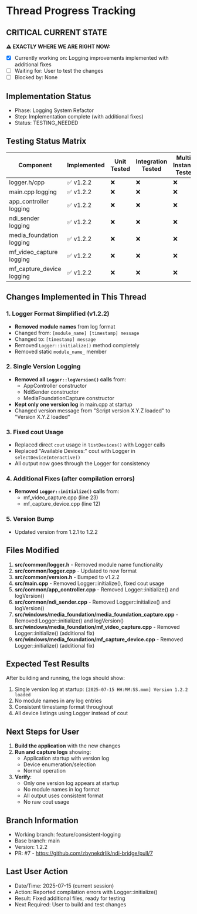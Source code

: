 # Thread Progress Tracking

## CRITICAL CURRENT STATE
**⚠️ EXACTLY WHERE WE ARE RIGHT NOW:**
- [x] Currently working on: Logging improvements implemented with additional fixes
- [ ] Waiting for: User to test the changes
- [ ] Blocked by: None

## Implementation Status
- Phase: Logging System Refactor
- Step: Implementation complete (with additional fixes)
- Status: TESTING_NEEDED

## Testing Status Matrix
| Component | Implemented | Unit Tested | Integration Tested | Multi-Instance Tested | 
|-----------|------------|-------------|--------------------|-----------------------|
| logger.h/cpp | ✅ v1.2.2 | ❌ | ❌ | ❌ |
| main.cpp logging | ✅ v1.2.2 | ❌ | ❌ | ❌ |
| app_controller logging | ✅ v1.2.2 | ❌ | ❌ | ❌ |
| ndi_sender logging | ✅ v1.2.2 | ❌ | ❌ | ❌ |
| media_foundation logging | ✅ v1.2.2 | ❌ | ❌ | ❌ |
| mf_video_capture logging | ✅ v1.2.2 | ❌ | ❌ | ❌ |
| mf_capture_device logging | ✅ v1.2.2 | ❌ | ❌ | ❌ |

## Changes Implemented in This Thread

### 1. Logger Format Simplified (v1.2.2)
- **Removed module names** from log format
- Changed from: `[module_name] [timestamp] message`
- Changed to: `[timestamp] message`
- Removed `Logger::initialize()` method completely
- Removed static `module_name_` member

### 2. Single Version Logging
- **Removed all `Logger::logVersion()` calls** from:
  - AppController constructor
  - NdiSender constructor
  - MediaFoundationCapture constructor
- **Kept only one version log** in main.cpp at startup
- Changed version message from "Script version X.Y.Z loaded" to "Version X.Y.Z loaded"

### 3. Fixed cout Usage
- Replaced direct `cout` usage in `listDevices()` with Logger calls
- Replaced "Available Devices:" cout with Logger in `selectDeviceInteractive()`
- All output now goes through the Logger for consistency

### 4. Additional Fixes (after compilation errors)
- **Removed `Logger::initialize()` calls** from:
  - mf_video_capture.cpp (line 23)
  - mf_capture_device.cpp (line 12)

### 5. Version Bump
- Updated version from 1.2.1 to 1.2.2

## Files Modified
1. **src/common/logger.h** - Removed module name functionality
2. **src/common/logger.cpp** - Updated to new format
3. **src/common/version.h** - Bumped to v1.2.2
4. **src/main.cpp** - Removed Logger::initialize(), fixed cout usage
5. **src/common/app_controller.cpp** - Removed Logger::initialize() and logVersion()
6. **src/common/ndi_sender.cpp** - Removed Logger::initialize() and logVersion()
7. **src/windows/media_foundation/media_foundation_capture.cpp** - Removed Logger::initialize() and logVersion()
8. **src/windows/media_foundation/mf_video_capture.cpp** - Removed Logger::initialize() (additional fix)
9. **src/windows/media_foundation/mf_capture_device.cpp** - Removed Logger::initialize() (additional fix)

## Expected Test Results
After building and running, the logs should show:
1. Single version log at startup: `[2025-07-15 HH:MM:SS.mmm] Version 1.2.2 loaded`
2. No module names in any log entries
3. Consistent timestamp format throughout
4. All device listings using Logger instead of cout

## Next Steps for User
1. **Build the application** with the new changes
2. **Run and capture logs** showing:
   - Application startup with version log
   - Device enumeration/selection
   - Normal operation
3. **Verify**:
   - Only one version log appears at startup
   - No module names in log format
   - All output uses consistent format
   - No raw cout usage

## Branch Information
- Working branch: feature/consistent-logging  
- Base branch: main
- Version: 1.2.2
- PR: #7 - https://github.com/zbynekdrlik/ndi-bridge/pull/7

## Last User Action
- Date/Time: 2025-07-15 (current session)
- Action: Reported compilation errors with Logger::initialize()
- Result: Fixed additional files, ready for testing
- Next Required: User to build and test changes
